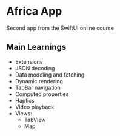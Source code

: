 # Africa App

Second app from the SwiftUI online course

## Main Learnings

- Extensions
- JSON decoding
- Data modeling and fetching
- Dynamic rendering
- TabBar navigation
- Computed properties
- Haptics
- Video playback
- Views:
  - TabView
  - Map
